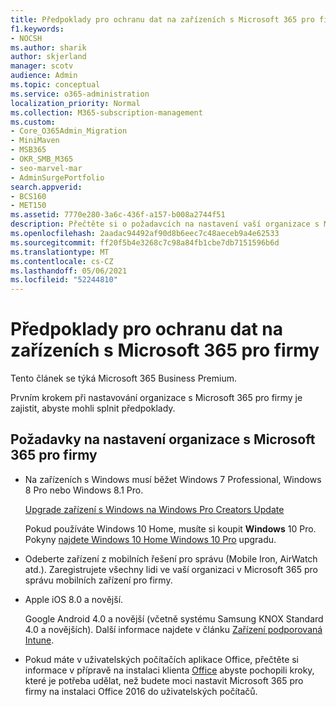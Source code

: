 ```yaml
---
title: Předpoklady pro ochranu dat na zařízeních s Microsoft 365 pro firmy
f1.keywords:
- NOCSH
ms.author: sharik
author: skjerland
manager: scotv
audience: Admin
ms.topic: conceptual
ms.service: o365-administration
localization_priority: Normal
ms.collection: M365-subscription-management
ms.custom:
- Core_O365Admin_Migration
- MiniMaven
- MSB365
- OKR_SMB_M365
- seo-marvel-mar
- AdminSurgePortfolio
search.appverid:
- BCS160
- MET150
ms.assetid: 7770e280-3a6c-436f-a157-b008a2744f51
description: Přečtěte si o požadavcích na nastavení vaší organizace s Microsoft 365 pro firmy a ochranu pracovních dat na zařízeních uživatelů.
ms.openlocfilehash: 2aadac94492af90d8b6eec7c48aeceb9a4e62533
ms.sourcegitcommit: ff20f5b4e3268c7c98a84fb1cbe7db7151596b6d
ms.translationtype: MT
ms.contentlocale: cs-CZ
ms.lasthandoff: 05/06/2021
ms.locfileid: "52244810"
---
```

# <a name="prerequisites-for-protecting-data-on-devices-with-microsoft-365-for-business"></a>Předpoklady pro ochranu dat na zařízeních s Microsoft 365 pro firmy

Tento článek se týká Microsoft 365 Business Premium.

Prvním krokem při nastavování organizace s Microsoft 365 pro firmy je zajistit, abyste mohli splnit předpoklady.
  
## <a name="requirements-for-setting-up-your-organization-with-microsoft-365-for-business"></a>Požadavky na nastavení organizace s Microsoft 365 pro firmy

- Na zařízeních s Windows musí běžet Windows 7 Professional, Windows 8 Pro nebo Windows 8.1 Pro.
    
    [Upgrade zařízení s Windows na Windows Pro Creators Update](upgrade-to-windows-pro-creators-update.md)
    
    Pokud používáte Windows 10 Home, musíte si koupit **Windows** 10 Pro. Pokyny [najdete Windows 10 Home Windows 10 Pro](../business-video/upgrade.md) upgradu. 
    
- Odeberte zařízení z mobilních řešení pro správu (Mobile Iron, AirWatch atd.). Zaregistrujete všechny lidi ve vaší organizaci v Microsoft 365 pro správu mobilních zařízení pro firmy.
    
- Apple iOS 8.0 a novější.
    
    Google Android 4.0 a novější (včetně systému Samsung KNOX Standard 4.0 a novějších). Další informace najdete v článku [Zařízení podporovaná Intune](/mem/intune/fundamentals/supported-devices-browsers).
    
- Pokud máte v uživatelských počítačích aplikace Office, přečtěte si informace v přípravě na instalaci klienta [Office](prepare-for-office-client-deployment.md) abyste pochopili kroky, které je potřeba udělat, než budete moci nastavit Microsoft 365 pro firmy na instalaci Office 2016 do uživatelských počítačů.